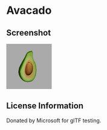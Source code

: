 # Avacado
## Screenshot

![screenshot](screenshot/screenshot.png)

## License Information

Donated by Microsoft for glTF testing.